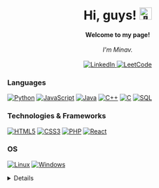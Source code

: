 <h1 align="center">Hi, guys! <img width="28px" alt="👋"></h1>

<p align="center">
    <b>Welcome to my page!</b><br><br>
    <i>
        I'm Minav.<br>
    </i><br>
    <a href="[https://www.linkedin.com/in/minav-karia-b10aa2243/](https://www.linkedin.com/in/minav-karia-b10aa2243/)">
        <img src="https://img.shields.io/badge/LinkedIn-blue?style=flat-square&logo=linkedin" alt="LinkedIn">
    </a>
    <a href="https://leetcode.com/MinavKaria">
        <img src="https://img.shields.io/badge/LeetCode-blue?style=flat-square&logo=LeetCode" alt="LeetCode">
    </a>
</p>

### Languages
[![Python](https://img.shields.io/badge/python-black?style=for-the-badge&logo=python)](https://github.com/MinavKaria)
[![JavaScript](https://img.shields.io/badge/javascript-black?style=for-the-badge&logo=javascript)](https://github.com/MinavKaria)
[![Java](https://img.shields.io/badge/java-black?style=for-the-badge&logo=openjdk)](https://github.com/MinavKaria)
[![C++](https://img.shields.io/badge/c++-black?style=for-the-badge&logo=cplusplus)](https://github.com/MinavKaria)
[![C](https://img.shields.io/badge/c-black?style=for-the-badge&logo=c)](https://github.com/MinavKaria)
[![SQL](https://img.shields.io/badge/sql-black?style=for-the-badge&logo=mysql)](https://github.com/MinavKaria)

### Technologies & Frameworks
[![HTML5](https://img.shields.io/badge/html5-black?style=for-the-badge&logo=html5)](https://github.com/MinavKaria)
[![CSS3](https://img.shields.io/badge/css3-black?style=for-the-badge&logo=css3)](https://github.com/MinavKaria)
[![PHP](https://img.shields.io/badge/PHP-black?style=for-the-badge&logo=php)](https://github.com/MinavKaria)
[![React](https://img.shields.io/badge/React-black?style=for-the-badge&logo=react)](https://github.com/YourGitHubUsername)



### OS
[![Linux](https://img.shields.io/badge/linux-black?style=for-the-badge&logo=Linux)](https://github.com/MinavKaria)
[![Windows](https://img.shields.io/badge/Windows-black?style=for-the-badge&logo=Windows)](https://github.com/MinavKaria)



<details>
<p align="center">
  <a href="https://github.com/MinavKaria">
    <img src="http://github-profile-summary-cards.vercel.app/api/cards/profile-details?username=MinavKaria&theme=transparent" />
  </a>
  <a href="https://github.com/MinavKaria">
    <img src="https://github-readme-streak-stats.herokuapp.com/?user=MinavKaria&hide_border=true&card_width=338&theme=transparent" />
  </a>
  <a href="https://github.com/MinavKaria">
    <img src="http://github-profile-summary-cards.vercel.app/api/cards/stats?username=MinavKaria&theme=transparent" />
  </a>
</details>


<!--

- 🔭 I’m currently working on ...
- 🌱 I’m currently learning ...
- 👯 I’m looking to collaborate on ...
- 🤔 I’m looking for help with ...
- 💬 Ask me about ...
- 📫 How to reach me: ...
- 😄 Pronouns: ...
- ⚡ Fun fact: ...
-->
